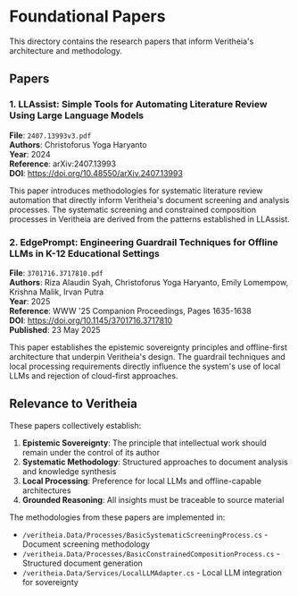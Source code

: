 # Foundational Papers

This directory contains the research papers that inform Veritheia's architecture and methodology.

## Papers

### 1. LLAssist: Simple Tools for Automating Literature Review Using Large Language Models
**File**: `2407.13993v3.pdf`  
**Authors**: Christoforus Yoga Haryanto  
**Year**: 2024  
**Reference**: arXiv:2407.13993  
**DOI**: https://doi.org/10.48550/arXiv.2407.13993

This paper introduces methodologies for systematic literature review automation that directly inform Veritheia's document screening and analysis processes. The systematic screening and constrained composition processes in Veritheia are derived from the patterns established in LLAssist.

### 2. EdgePrompt: Engineering Guardrail Techniques for Offline LLMs in K-12 Educational Settings
**File**: `3701716.3717810.pdf`  
**Authors**: Riza Alaudin Syah, Christoforus Yoga Haryanto, Emily Lomempow, Krishna Malik, Irvan Putra  
**Year**: 2025  
**Reference**: WWW '25 Companion Proceedings, Pages 1635-1638  
**DOI**: https://doi.org/10.1145/3701716.3717810  
**Published**: 23 May 2025

This paper establishes the epistemic sovereignty principles and offline-first architecture that underpin Veritheia's design. The guardrail techniques and local processing requirements directly influence the system's use of local LLMs and rejection of cloud-first approaches.

## Relevance to Veritheia

These papers collectively establish:

1. **Epistemic Sovereignty**: The principle that intellectual work should remain under the control of its author
2. **Systematic Methodology**: Structured approaches to document analysis and knowledge synthesis
3. **Local Processing**: Preference for local LLMs and offline-capable architectures
4. **Grounded Reasoning**: All insights must be traceable to source material

The methodologies from these papers are implemented in:
- `/veritheia.Data/Processes/BasicSystematicScreeningProcess.cs` - Document screening methodology
- `/veritheia.Data/Processes/BasicConstrainedCompositionProcess.cs` - Structured document generation
- `/veritheia.Data/Services/LocalLLMAdapter.cs` - Local LLM integration for sovereignty